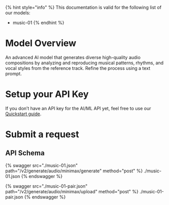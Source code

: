 [#references:start]: <> ({ "template": "openapi" })
{% hint style="info" %}
This documentation is valid for the following list of our models:
* music-01
{% endhint %}

# Model Overview
An advanced AI model that generates diverse high-quality audio compositions by analyzing and reproducing musical patterns, rhythms, and vocal styles from the reference track. Refine the process using a text prompt. 

# Setup your API Key
If you don’t have an API key for the AI/ML API yet, feel free to use our [Quickstart guide](https://docs.aimlapi.com/quickstart/setting-up).

# Submit a request
## API Schema
{% swagger src="./music-01.json" path="/v2/generate/audio/minimax/generate" method="post" %}
./music-01.json
{% endswagger %}

{% swagger src="./music-01-pair.json" path="/v2/generate/audio/minimax/upload" method="post" %}
./music-01-pair.json
{% endswagger %}

[#references:end]: <> ({})